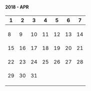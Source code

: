 
### <h4 id='2018_04'>2018 - APR</h4>

| 1| 2| 3| 4| 5| 6| 7|
|--|--|--|--|--|--|--|
|  |  |  |  |  |  |  |
|  |  |  |  |  |  |  |
|  |  |  |  |  |  |  |
| 8| 9|10|11|12|13|14|
|  |  |  |  |  |  |  |
|  |  |  |  |  |  |  |
|  |  |  |  |  |  |  |
|15|16|17|18|19|20|21|
|  |  |  |  |  |  |  |
|  |  |  |  |  |  |  |
|  |  |  |  |  |  |  |
|22|23|24|25|26|27|28|
|  |  |  |  |  |  |  |
|  |  |  |  |  |  |  |
|  |  |  |  |  |  |  |
|29|30|31|
|  |  |  |
|  |  |  | 
|  |  |  | 

